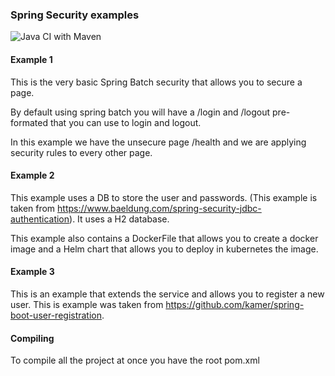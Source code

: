 ### Spring Security  examples

![Java CI with Maven](https://github.com/nicolasard/SpringSecurityStuff/workflows/Java%20CI%20with%20Maven/badge.svg)

#### Example 1 
This is the very basic Spring Batch security that allows you to secure 
a page.

By default using spring batch you will have a /login and /logout pre-formated
that you can use to login and logout.

In this example we have the unsecure page /health and we are applying security 
rules to every other page.

#### Example 2 
This example uses a DB to store the user and passwords. (This example is taken from
https://www.baeldung.com/spring-security-jdbc-authentication).
It uses a H2 database. 

This example also contains a DockerFile that allows you to create a docker image and a 
Helm chart that allows you to deploy in kubernetes the image.

#### Example 3 
This is an example that extends the service and allows you to register a new user.
This is example was taken from https://github.com/kamer/spring-boot-user-registration. 

#### Compiling
To compile all the project at once you have the root pom.xml
